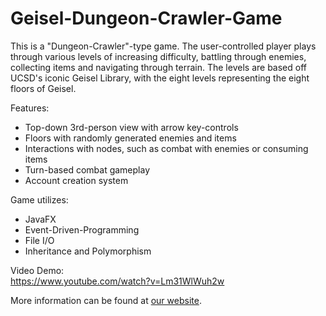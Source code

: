 # Geisel-Dungeon-Crawler-Game

This is a "Dungeon-Crawler"-type game. 
The user-controlled player plays through various levels of increasing difficulty, battling through enemies, collecting items and navigating through terrain. The levels are based off UCSD's iconic Geisel Library, with the eight levels representing the eight floors of Geisel. <br />

Features: 
* Top-down 3rd-person view with arrow key-controls
* Floors with randomly generated enemies and items
* Interactions with nodes, such as combat with enemies or consuming items
* Turn-based combat gameplay
* Account creation system

Game utilizes: 
* JavaFX
* Event-Driven-Programming
* File I/O
* Inheritance and Polymorphism

Video Demo: <br/>
https://www.youtube.com/watch?v=Lm31WlWuh2w

More information can be found at [our website](https://60alex60.wixsite.com/geiseldungeon). 
